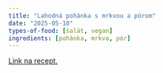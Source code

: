 ```yaml
---
title: "Lahodná pohánka s mrkvou a pórom"
date: "2025-05-10"
types-of-food: [šalát, vegan]
ingredients: [pohánka, mrkva, pór]
---
```


[Link na recept.](https://www.fitrecepty.sk/recept/lahodna-pohanka-mrkvou-porom)
